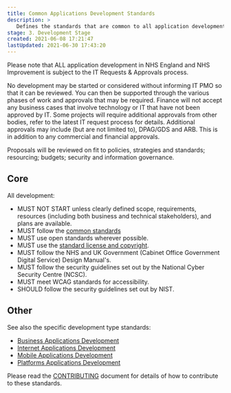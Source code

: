 ```yaml
---
title: Common Applications Development Standards
description: >
   Defines the standards that are common to all application development projects.
stage: 3. Development Stage
created: 2021-06-08 17:21:47
lastUpdated: 2021-06-30 17:43:20
---
```


Please note that ALL application development in NHS England and NHS Improvement is subject to the IT Requests & Approvals process.

No development may be started or considered without informing IT PMO so that it can be reviewed. You can then be supported through the
various phases of work and approvals that may be required. Finance will not accept any business cases that involve technology or IT that have not been approved by IT.
Some projects will require additional approvals from other bodies, refer to the latest IT request process for details. Additional approvals may include (but are not limited to), DPAG/GDS and ARB. This is in addition to any commercial and financial approvals.

Proposals will be reviewed on fit to policies, strategies and standards; resourcing; budgets; security and information governance.

## Core

All development:

* MUST NOT START unless clearly defined scope, requirements, resources (including both business and technical stakeholders), and plans are available.
* MUST follow the [common standards](../common-dev)
* MUST use open standards wherever possible.
* MUST use the [standard license and copyright](./code-license-and-copyright.md).
* MUST follow the NHS and UK Government (Cabinet Office Government Digital Service) Design Manual's.
* MUST follow the security guidelines set out by the National Cyber Security Centre (NCSC).
* MUST meet WCAG standards for accessibility.
* SHOULD follow the security guidelines set out by NIST.

## Other

See also the specific development type standards:

* [Business Applications Development](./business-dev)
* [Internet Applications Development](./internet-dev)
* [Mobile Applications Development](./mobile-dev)
* [Platforms Applications Development](./platform-dev)

Please read the [CONTRIBUTING](/CONTRIBUTING.md) document for details of how to contribute to these standards.
